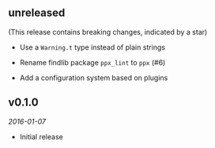 ## unreleased

(This release contains breaking changes, indicated by a star)

- Use a `Warning.t` type instead of plain strings
* Rename findlib package `ppx_lint` to `ppx` (#6)
- Add a configuration system based on plugins

## v0.1.0

*2016-01-07*

- Initial release
